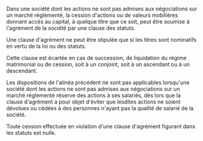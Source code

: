 Dans une société dont les actions ne sont pas admises aux négociations sur un marché réglementé, la cession d'actions ou de valeurs mobilières donnant accès au capital, à quelque titre que ce soit, peut être soumise à l'agrément de la société par une clause des statuts.  

  
 Une clause d'agrément ne peut être stipulée que si les titres sont nominatifs en vertu de la loi ou des statuts.  

  
 Cette clause est écartée en cas de succession, de liquidation du régime matrimonial ou de cession, soit à un conjoint, soit à un ascendant ou à un descendant.  

  
 Les dispositions de l'alinéa précédent ne sont pas applicables lorsqu'une société dont les actions ne sont pas admises aux négociations sur un marché réglementé réserve des actions à ses salariés, dès lors que la clause d'agrément a pour objet d'éviter que lesdites actions ne soient dévolues ou cédées à des personnes n'ayant pas la qualité de salarié de la société.  

  
 Toute cession effectuée en violation d'une clause d'agrément figurant dans les statuts est nulle.